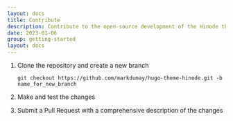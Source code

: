 ```yaml
---
layout: docs
title: Contribute
description: Contribute to the open-source development of the Hinode theme.
date: 2023-01-06
group: getting-started
layout: docs
---
```


1. Clone the repository and create a new branch

    ```console
    git checkout https://github.com/markdumay/hugo-theme-hinode.git -b name_for_new_branch
    ```

2. Make and test the changes
3. Submit a Pull Request with a comprehensive description of the changes

